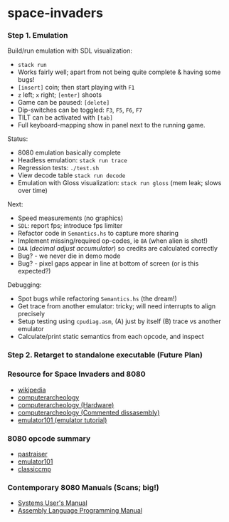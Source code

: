 # space-invaders


### Step 1. Emulation


Build/run emulation with SDL visualization:

- `stack run`
- Works fairly well; apart from not being quite complete & having some bugs!
- `[insert]` coin; then start playing with `F1`
- `z` left; `x` right; `[enter]` shoots
- Game can be paused: `[delete]`
- Dip-switches can be toggled: `F3`, `F5`, `F6`, `F7`
- TILT can be activated with `[tab]`
- Full keyboard-mapping show in panel next to the running game.


Status:

- 8080 emulation basically complete
- Headless emulation: `stack run trace`
- Regression tests: `./test.sh`
- View decode table `stack run decode`
- Emulation with Gloss visualization: `stack run gloss` (mem leak; slows over time)

Next:

- Speed measurements (no graphics)
- `SDL`: report fps; introduce fps limiter
- Refactor code in `Semantics.hs` to capture more sharing
- Implement missing/required op-codes, ie `8A` (when alien is shot!)
- `DAA` (_decimal adjust accumulator_) so credits are calculated correctly
- Bug? - we never die in demo mode
- Bug? - pixel gaps appear in line at bottom of screen (or is this expected?)


Debugging:

- Spot bugs while refactoring `Semantics.hs` (the dream!)
- Get trace from another emulator: tricky; will need interrupts to align precisely
- Setup testing using `cpudiag.asm`, (A) just by itself (B) trace vs another emulator
- Calculate/print static semantics from each opcode, and inspect


### Step 2. Retarget to standalone executable (Future Plan)


### Resource for Space Invaders and 8080
- [wikipedia](https://en.wikipedia.org/wiki/Space_Invaders)
- [computerarcheology](https://www.computerarcheology.com/Arcade/SpaceInvaders)
- [computerarcheology (Hardware)](https://www.computerarcheology.com/Arcade/SpaceInvaders/Hardware.html)
- [computerarcheology (Commented dissasembly)](https://www.computerarcheology.com/Arcade/SpaceInvaders/Code.html)
- [emulator101 (emulator tutorial)](http://www.emulator101.com)

### 8080 opcode summary
- [pastraiser](https://pastraiser.com/cpu/i8080/i8080_opcodes.html)
- [emulator101](http://www.emulator101.com/reference/8080-by-opcode.html)
- [classiccmp](http://www.classiccmp.org/dunfield/r/8080.txt)

### Contemporary 8080 Manuals (Scans; big!)
- [Systems User's Manual](http://www.nj7p.info/Manuals/PDFs/Intel/9800153B.pdf)
- [Assembly Language Programming Manual](http://www.classiccmp.org/dunfield/r/8080asm.pdf)

